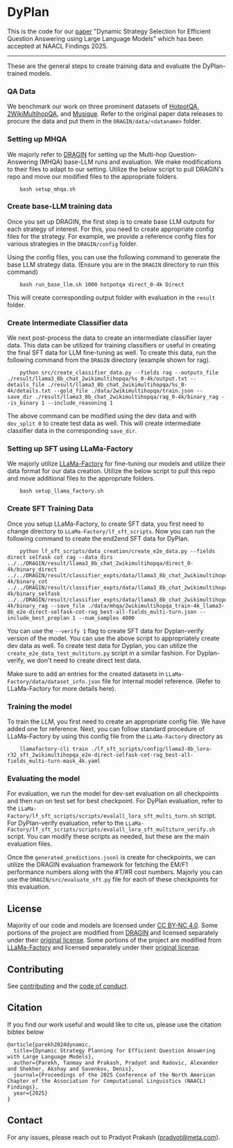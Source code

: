 # DyPlan

This is the code for our [paper](https://arxiv.org/pdf/2410.23511) "Dynamic Strategy Selection for Efficient Question Answering using Large Language Models" which has been accepted at NAACL Findings 2025.

---

These are the general steps to create training data and evaluate the DyPlan-trained models.

### QA Data

We benchmark our work on three prominent datasets of [HotpotQA](https://aclanthology.org/D18-1259/), [2WikiMultihopQA](https://aclanthology.org/2020.coling-main.580/), and [Musique](https://aclanthology.org/2022.tacl-1.31/). Refer to the original paper data releases to procure the data and put them in the `DRAGIN/data/<dataname>` folder.

### Setting up MHQA

We majorly refer to [DRAGIN](https://github.com/oneal2000/DRAGIN/tree/main) for setting up the Multi-hop Question-Answering (MHQA) base-LLM runs and evaluation. We make modifications to their files to adapt to our setting. Utilize the below script to pull DRAGIN's repo and move our modified files to the appropriate folders.

```
    bash setup_mhqa.sh
```

### Create base-LLM training data

Once you set up DRAGIN, the first step is to create base LLM outputs for each strategy of interest. For this, you need to create appropriate config files for the strategy. For example, we provide a reference config files for various strategies in the `DRAGIN/config` folder.

Using the config files, you can use the following command to generate the base LLM strategy data. (Ensure you are in the `DRAGIN` directory to run this command)
```
    bash run_base_llm.sh 1000 hotpotqa direct_0-4k Direct
```

This will create corresponding output folder with evaluation in the `result` folder.

### Create Intermediate Classifier data

We next post-process the data to create an intermediate classifier layer data. This data can be utilized for training classifiers or useful in creating the final SFT data for LLM fine-tuning as well. To create this data, run the following command from the `DRAGIN` directory (example shown for rag).
```
    python src/create_classifier_data.py --fields rag --outputs_file ./result/llama3_8b_chat_2wikimultihopqa/%s_0-4k/output.txt --details_file ./result/llama3_8b_chat_2wikimultihopqa/%s_0-4k/details.txt --gold_file ./data/2wikimultihopqa/train.json --save_dir ./result/llama3_8b_chat_2wikimultihopqa/rag_0-4k/binary_rag --is_binary 1 --include_reasoning 1
```

The above command can be modified using the dev data and with `dev_split 0` to create test data as well. This will create intermediate classifier data in the corresponding `save_dir`.

### Setting up SFT using LLaMa-Factory

We majorly utilize [LLaMa-Factory](https://github.com/hiyouga/LLaMA-Factory/tree/main) for fine-tuning our models and utilize their data format for our data creation. Utilize the below script to pull this repo and move additional files to the appropriate folders.

```
    bash setup_llama_factory.sh
```

### Create SFT Training Data

Once you setup LLaMa-Factory, to create SFT data, you first need to change directory to `LLaMa-Factory/lf_sft_scripts`. Now you can run the following command to create the end2end SFT data for DyPlan.
```
    python lf_sft_scripts/data_creation/create_e2e_data.py --fields direct selfask cot rag --data_dirs ../../DRAGIN/result/llama3_8b_chat_2wikimultihopqa/direct_0-4k/binary_direct ../../DRAGIN/result/classifier_expts/data/llama3_8b_chat_2wikimultihopqa/cot_0-4k/binary_cot ../../DRAGIN/result/classifier_expts/data/llama3_8b_chat_2wikimultihopqa/selfask_0-4k/binary_selfask ../../DRAGIN/result/classifier_expts/data/llama3_8b_chat_2wikimultihopqa/rag_0-4k/binary_rag --save_file ./data/mhqa/2wikimultihopqa_train-4k_llama3-8b_e2e-direct-selfask-cot-rag_best-all-fields_multi-turn.json --include_best_preplan 1 --num_samples 4000
```
You can use the `--verify 1` flag to create SFT data for Dyplan-verify version of the model. You can use the above script to appropriately create dev data as well. To create test data for Dyplan, you can utilize the `create_e2e_data_test_multiturn.py` script in a similar fashion. For Dyplan-verify, we don't need to create direct test data.

Make sure to add an entries for the created datasets in `LLaMa-Factory/data/dataset_info.json` file for internal model reference. (Refer to LLaMa-Factory for more details here).

### Training the model

To train the LLM, you first need to create an appropriate config file. We have added one for reference. Next, you can follow standard procedure of LLaMa-Factory by using this config file from the `LLaMa-Factory` directory as
```
    llamafactory-cli train ./lf_sft_scripts/config/llama3-8b_lora-r32_sft_2wikimultihopqa_e2e-direct-selfask-cot-rag_best-all-fields_multi-turn-mask_4k.yaml
```

### Evaluating the model

For evaluation, we run the model for dev-set evaluation on all checkpoints and then run on test set for best checkpoint. For DyPlan evaluation, refer to the `LLaMa-Factory/lf_sft_scripts/scripts/evalall_lora_sft_multi_turn.sh` script. For DyPlan-verify evaluation, refer to the `LLaMa-Factory/lf_sft_scripts/scripts/evalall_lora_sft_multiturn_verify.sh` script. You can modify these scripts as needed, but these are the main evaluation files.

Once the `generated_predictions.jsonl` is create for checkpoints, we can utilize the DRAGIN evaluation framework for fetching the EM/F1 performance numbers along with the #T/#R cost numbers. Majorly you can use the `DRAGIN/src/evaluate_sft.py` file for each of these checkpoints for this evaluation.

## License

Majority of our code and models are licensed under [CC BY-NC 4.0](https://github.com/facebookresearch/dyplan/blob/main/LICENSE).
Some portions of the project are modified from [DRAGIN](https://github.com/oneal2000/DRAGIN/tree/main) and licensed separately under their [original license](https://github.com/oneal2000/DRAGIN/blob/main/LICENSE).
Some portions of the project are modified from [LLaMa-Factory](https://github.com/hiyouga/LLaMA-Factory/tree/main) and licensed separately under their [original license](https://github.com/hiyouga/LLaMA-Factory/blob/main/LICENSE).


## Contributing

See [contributing](https://github.com/facebookresearch/dyplan/blob/main/CONTRIBUTING.md) and the [code of conduct](https://github.com/facebookresearch/dyplan/blob/main/CODE_OF_CONDUCT.md).

## Citation

If you find our work useful and would like to cite us, please use the citation bibtex below
```
@article{parekh2024dynamic,
  title={Dynamic Strategy Planning for Efficient Question Answering with Large Language Models},
  author={Parekh, Tanmay and Prakash, Pradyot and Radovic, Alexander and Shekher, Akshay and Savenkov, Denis},
  journal={Proceedings of the 2025 Conference of the North American Chapter of the Association for Computational Linguistics (NAACL) Findings},
  year={2025}
}
```

## Contact

For any issues, please reach out to Pradyot Prakash (pradyot@meta.com).
